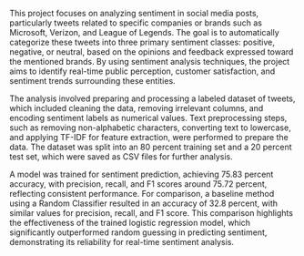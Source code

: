 This project focuses on analyzing sentiment in social media posts, particularly tweets related to specific companies or brands such as Microsoft, Verizon, and League of Legends. The goal is to automatically categorize these tweets into three primary sentiment classes: positive, negative, or neutral, based on the opinions and feedback expressed toward the mentioned brands. By using sentiment analysis techniques, the project aims to identify real-time public perception, customer satisfaction, and sentiment trends surrounding these entities.

The analysis involved preparing and processing a labeled dataset of tweets, which included cleaning the data, removing irrelevant columns, and encoding sentiment labels as numerical values. Text preprocessing steps, such as removing non-alphabetic characters, converting text to lowercase, and applying TF-IDF for feature extraction, were performed to prepare the data. The dataset was split into an 80 percent training set and a 20 percent test set, which were saved as CSV files for further analysis.

A model was trained for sentiment prediction, achieving 75.83 percent accuracy, with precision, recall, and F1 scores around 75.72 percent, reflecting consistent performance. For comparison, a baseline method using a Random Classifier resulted in an accuracy of 32.8 percent, with similar values for precision, recall, and F1 score. This comparison highlights the effectiveness of the trained logistic regression model, which significantly outperformed random guessing in predicting sentiment, demonstrating its reliability for real-time sentiment analysis.
